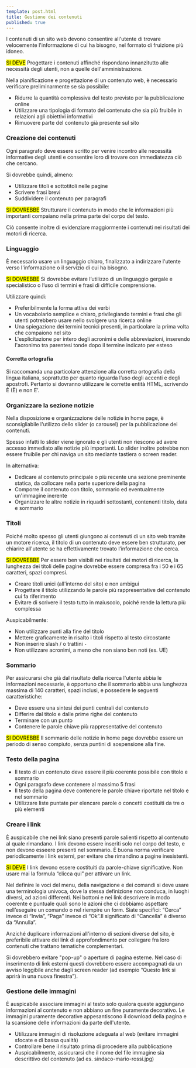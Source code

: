 ```yaml
---
template: post.html
title: Gestione dei contenuti
published: true
---
```


I contenuti di un sito web devono consentire all'utente di trovare velocemente l'informazione di cui ha bisogno, nel formato di fruizione più idoneo.

<div class="lg-callout lg-callout-must">
<mark>SI DEVE</mark>
Progettare i contenuti affinché rispondano innanzitutto alle necessità degli utenti, non a quelle dell'amministrazione.
</div>

Nella pianificazione e progettazione di un contenuto web, è necessario verificare preliminarmente se sia possibile:

- Ridurre la quantità complessiva del testo previsto per la pubblicazione online
- Utilizzare una tipologia di formato del contenuto che sia più fruibile in relazioni agli obiettivi informativi
- Rimuovere parte del contenuto già presente sul sito

### Creazione dei contenuti

Ogni paragrafo deve essere scritto per venire incontro alle necessità informative degli utenti e consentire
loro di trovare con immediatezza ciò che cercano.

Si dovrebbe quindi, almeno:

- Utilizzare titoli e sottotitoli nelle pagine
- Scrivere frasi brevi
- Suddividere il contenuto per paragrafi

<div class="lg-callout lg-callout-should">
<mark>SI DOVREBBE</mark>
Strutturare il contenuto in modo che le informazioni più importanti compaiano nella prima parte del corpo del testo.
</div>

Ciò consente inoltre di evidenziare maggiormente i contenuti nei risultati dei motori di ricerca.

### Linguaggio

È necessario usare un linguaggio chiaro, finalizzato a indirizzare l'utente verso l'informazione o il servizio di cui ha bisogno.

<div class="lg-callout lg-callout-should">
<mark>SI DOVREBBE</mark>
Si dovrebbe evitare l’utilizzo di un linguaggio gergale e specialistico o l’uso di termini e frasi di difficile comprensione.
</div>

Utilizzare quindi:

- Preferibilmente la forma attiva dei verbi
- Un vocabolario semplice e chiaro, privilegiando termini e frasi che gli utenti potrebbero usare nello svolgere una ricerca online
- Una spiegazione dei termini tecnici presenti, in particolare la prima volta che compaiono nel sito
- L'esplicitazione per intero degli acronimi e delle abbreviazioni, inserendo l'acronimo tra parentesi tonde dopo il termine indicato per esteso

#### Corretta ortografia

Si raccomanda una particolare attenzione alla corretta ortografia della lingua italiana, soprattutto per quanto riguarda l’uso degli accenti e degli apostrofi. Pertanto si dovranno utilizzare le corrette entità HTML, scrivendo È (È) e non E’.

###  Organizzare la sezione notizie

Nella disposizione e organizzazione delle notizie in home page, è sconsigliabile l'utilizzo dello slider (o carousel) per la pubblicazione dei contenuti.

Spesso infatti lo slider viene ignorato e gli utenti non riescono ad avere accesso immediato alle notizie più importanti.
Lo slider inoltre potrebbe non essere fruibile per chi naviga un sito mediante tastiera o screen reader.

In alternativa:

- Dedicare al contenuto principale o più recente una sezione preminente statica, da collocare nella parte superiore della pagina
- Comporre il contenuto con titolo, sommario ed eventualmente un'immagine inerente
- Organizzare le altre notizie in riquadri sottostanti, contenenti titolo, data e sommario

### Titoli

Poiché molto spesso gli utenti giungono ai contenuti di un sito web tramite un motore ricerca, il titolo di un contenuto deve essere ben strutturato,
per chiarire all'utente se ha effettivamente trovato l’informazione che cerca.

<div class="lg-callout lg-callout-should">
<mark>SI DOVREBBE</mark>
Per essere ben visibili nei risultati dei motori di ricerca, la lunghezza dei titoli delle pagine dovrebbe essere compresa
fra i 50 e i 65 caratteri, spazi compresi.
</div>

- Creare titoli unici (all'interno del sito) e non ambigui
- Progettare il titolo utilizzando le parole più rappresentative del contenuto cui fa riferimento
- Evitare di scrivere il testo tutto in maiuscolo, poiché rende la lettura più complessa

Auspicabilmente:

- Non utilizzare punti alla fine del titolo
- Mettere graficamente in risalto i titoli rispetto al testo circostante
- Non inserire slash / o trattini ```-```
- Non utilizzare acronimi, a meno che non siano ben noti (es. UE)

### Sommario

Per assicurarsi che già dal risultato della ricerca l'utente abbia le informazioni necessarie,
è opportuno che il sommario abbia una lunghezza massima di 140 caratteri, spazi inclusi,
e possedere le seguenti caratteristiche:

- Deve essere una sintesi dei punti centrali del contenuto
- Differire dal titolo e dalle prime righe del contenuto
- Terminare con un punto
- Contenere le parole chiave più rappresentative del contenuto

<div class="lg-callout lg-callout-should">
<mark>SI DOVREBBE</mark>
Il sommario delle notizie in home page dovrebbe essere un periodo di senso compiuto, senza puntini di sospensione alla fine.
</div>

### Testo della pagina

- Il testo di un contenuto deve essere il più coerente possibile con titolo e sommario
- Ogni paragrafo deve contenere al massimo 5 frasi
- Il testo della pagina deve contenere le parole chiave riportate nel titolo e nel sommario
- Utilizzare liste puntate per elencare parole o concetti costituiti da tre o più elementi

### Creare i link

È auspicabile che nei link siano presenti parole salienti rispetto al contenuto al quale rimandano.
I link devono essere inseriti solo nel corpo del testo, e non devono esseere presenti nel sommario.
È buona norma verificare periodicamente i link esterni, per evitare che rimandino a pagine inesistenti.

<div class="lg-callout lg-callout-must">
<mark>SI DEVE</mark>
I link devono essere costituiti da parole-chiave significative. Non usare mai la formula “clicca qui” per attivare un link.
</div>

Nel definire le voci del menu, della navigazione e dei comandi si deve usare una terminologia univoca, dove la stessa definizione non conduca, in luoghi diversi, ad azioni differenti. Nei bottoni e nei link descrivere in modo coerente e puntuale quali sono le azioni che ci dobbiamo aspettare nell’eseguire un comando o nel riempire un form. Siate specifici: “Cerca” invece di “Invia”, “Paga” invece di “Ok”.Il significato di “Cancella” è diverso da “Annulla”.

Anziché duplicare informazioni all'interno di sezioni diverse del sito, è preferibile attivare dei
link di approfondimento per collegare fra loro contenuti che trattano tematiche complementari.

Si dovrebbero evitare "pop-up" o aperture di pagina esterne. Nel caso di inserimento di link esterni questi dovrebbero essere accompagnati da un avviso leggibile anche dagli screen reader (ad esempio “Questo link si aprirà in una nuova finestra”).

### Gestione delle immagini

È auspicabile associare immagini al testo solo qualora queste aggiungano informazioni al contenuto e non abbiano un fine puramente decorativo.
Le immagini puramente decorative appesantiscono il download della pagina e la scansione delle informazioni da parte dell'utente.

- Utilizzare immagini di risoluzione adeguata al web (evitare immagini sfocate e di bassa qualità)
- Controllare bene il risultato prima di procedere alla pubblicazione
- Auspicabilmente, assicurarsi che il nome del file immagine sia descrittivo del contenuto (ad es. sindaco-mario-rossi.jpg)

<!-- TODO: È necessario utilizzare il testo alternativo ```alt``` per comunicare il messaggio veicolato dall'immagine: in questo modo il contenuto sarà fruibile anche da parte di coloro che per varie ragioni non siano in grado di visualizzare l’immagine.

Le didascalie sono opzionali: inserire una didascalia per descrivere ciò che l'immagine rappresenta,
non per sintetizzare il contenuto della pagina. -->

